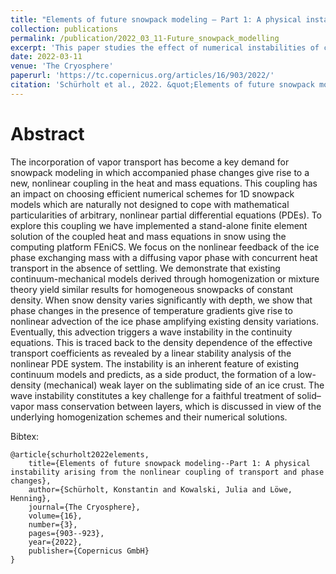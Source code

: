 ```yaml
---
title: "Elements of future snowpack modeling – Part 1: A physical instability arising from the nonlinear coupling of transport and phase changes"
collection: publications
permalink: /publication/2022_03_11-Future_snowpack_modelling
excerpt: 'This paper studies the effect of numerical instabilities of coupled heat and mass equations of ice in snow pack.'
date: 2022-03-11
venue: 'The Cryosphere'
paperurl: 'https://tc.copernicus.org/articles/16/903/2022/'
citation: 'Schürholt et al., 2022. &quot;Elements of future snowpack modeling – Part 1: A physical instability arising from the nonlinear coupling of transport and phase changes.&quot; <i>The Cryosphere</i> 2022.'
---
```



Abstract 
=====

The incorporation of vapor transport has become a key demand for snowpack modeling in which accompanied phase changes give rise to a new, nonlinear coupling in the heat and mass equations. This coupling has an impact on choosing efficient numerical schemes for 1D snowpack models which are naturally not designed to cope with mathematical particularities of arbitrary, nonlinear partial differential equations (PDEs). To explore this coupling we have implemented a stand-alone finite element solution of the coupled heat and mass equations in snow using the computing platform FEniCS. We focus on the nonlinear feedback of the ice phase exchanging mass with a diffusing vapor phase with concurrent heat transport in the absence of settling. We demonstrate that existing continuum-mechanical models derived through homogenization or mixture theory yield similar results for homogeneous snowpacks of constant density. When snow density varies significantly with depth, we show that phase changes in the presence of temperature gradients give rise to nonlinear advection of the ice phase amplifying existing density variations. Eventually, this advection triggers a wave instability in the continuity equations. This is traced back to the density dependence of the effective transport coefficients as revealed by a linear stability analysis of the nonlinear PDE system. The instability is an inherent feature of existing continuum models and predicts, as a side product, the formation of a low-density (mechanical) weak layer on the sublimating side of an ice crust. The wave instability constitutes a key challenge for a faithful treatment of solid–vapor mass conservation between layers, which is discussed in view of the underlying homogenization schemes and their numerical solutions.


Bibtex: 
```
@article{schurholt2022elements,
    title={Elements of future snowpack modeling--Part 1: A physical instability arising from the nonlinear coupling of transport and phase changes},
    author={Schürholt, Konstantin and Kowalski, Julia and Löwe, Henning},
    journal={The Cryosphere},
    volume={16},
    number={3},
    pages={903--923},
    year={2022},
    publisher={Copernicus GmbH}
}

```